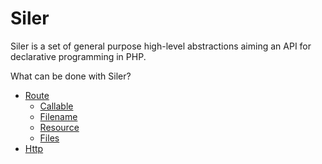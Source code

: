 # Siler

Siler is a set of general purpose high-level abstractions aiming an API for declarative programming in PHP.

What can be done with Siler?

* [Route](Route/README.md)
  * [Callable](Route/Callable.md)
  * [Filename](Route/Filename.md)
  * [Resource](Route/Resource.md)
  * [Files](Route/Files.md)
* [Http](Http.md)
